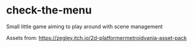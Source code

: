 # check-the-menu

Small little game aiming to play around with scene management

Assets from: https://zegley.itch.io/2d-platformermetroidvania-asset-pack
